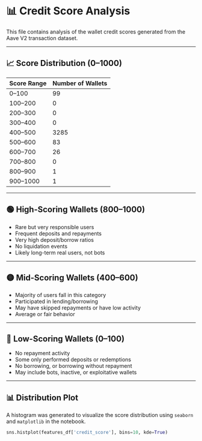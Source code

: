 # 📊 Credit Score Analysis

This file contains analysis of the wallet credit scores generated from the Aave V2 transaction dataset.

---

## 📈 Score Distribution (0–1000)

| Score Range | Number of Wallets |
|-------------|-------------------|
| 0–100       | 99                |
| 100–200     | 0                 |
| 200–300     | 0                 |
| 300–400     | 0                 |
| 400–500     | 3285              |
| 500–600     | 83                |
| 600–700     | 26                |
| 700–800     | 0                 |
| 800–900     | 1                 |
| 900–1000    | 1                 |

---

## 🟢 High-Scoring Wallets (800–1000)

- Rare but very responsible users
- Frequent deposits and repayments
- Very high deposit/borrow ratios
- No liquidation events
- Likely long-term real users, not bots

---

## 🟡 Mid-Scoring Wallets (400–600)

- Majority of users fall in this category
- Participated in lending/borrowing
- May have skipped repayments or have low activity
- Average or fair behavior

---

## 🔴 Low-Scoring Wallets (0–100)

- No repayment activity
- Some only performed deposits or redemptions
- No borrowing, or borrowing without repayment
- May include bots, inactive, or exploitative wallets

---

## 📊 Distribution Plot

A histogram was generated to visualize the score distribution using `seaborn` and `matplotlib` in the notebook.

```python
sns.histplot(features_df['credit_score'], bins=10, kde=True)

